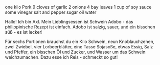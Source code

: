 one kilo Pork
9 cloves of garlic
2 onions
4 bay leaves
1 cup of soy sauce
some vinegar
salt and pepper
sugar
oil
water




















Hallo! Ich bin Axl. Mein Lieblingsessen ist Schwein Adobo - das philippinische Rezept ist einfach. Adobo ist salzig, sauer, und ein bisschen süß - es ist lecker!

Für sechs Portionen brauchst du ein Kilo Schwein, neun Knoblauchzehen, zwei Zwiebel, vier Lorbeerblätter, eine Tasse Sojasoße, etwas Essig, Salz und Pfeffer, ein bisschen Öl und Zucker, und Wasser um das Schwein weichzumachen. Dazu esse ich Reis - schmeckt so gut!








